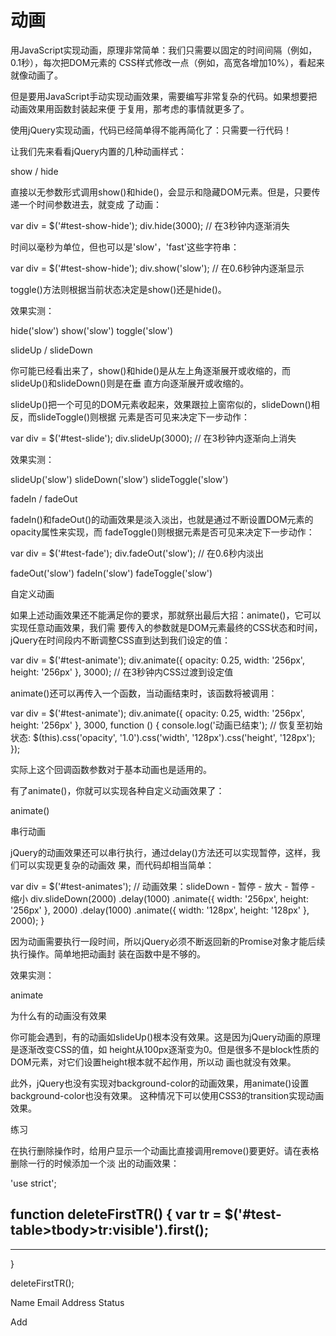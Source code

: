 # 动画

用JavaScript实现动画，原理非常简单：我们只需要以固定的时间间隔（例如，0.1秒），每次把DOM元素的
CSS样式修改一点（例如，高宽各增加10%），看起来就像动画了。

但是要用JavaScript手动实现动画效果，需要编写非常复杂的代码。如果想要把动画效果用函数封装起来便
于复用，那考虑的事情就更多了。

使用jQuery实现动画，代码已经简单得不能再简化了：只需要一行代码！

让我们先来看看jQuery内置的几种动画样式：

show / hide

直接以无参数形式调用show()和hide()，会显示和隐藏DOM元素。但是，只要传递一个时间参数进去，就变成
了动画：

var div = $('#test-show-hide');
div.hide(3000); // 在3秒钟内逐渐消失

时间以毫秒为单位，但也可以是'slow'，'fast'这些字符串：

var div = $('#test-show-hide');
div.show('slow'); // 在0.6秒钟内逐渐显示

toggle()方法则根据当前状态决定是show()还是hide()。

效果实测：

hide('slow') show('slow') toggle('slow')

slideUp / slideDown

你可能已经看出来了，show()和hide()是从左上角逐渐展开或收缩的，而slideUp()和slideDown()则是在垂
直方向逐渐展开或收缩的。

slideUp()把一个可见的DOM元素收起来，效果跟拉上窗帘似的，slideDown()相反，而slideToggle()则根据
元素是否可见来决定下一步动作：

var div = $('#test-slide');
div.slideUp(3000); // 在3秒钟内逐渐向上消失

效果实测：

slideUp('slow') slideDown('slow') slideToggle('slow')

fadeIn / fadeOut

fadeIn()和fadeOut()的动画效果是淡入淡出，也就是通过不断设置DOM元素的opacity属性来实现，而
fadeToggle()则根据元素是否可见来决定下一步动作：

var div = $('#test-fade');
div.fadeOut('slow'); // 在0.6秒内淡出

fadeOut('slow') fadeIn('slow') fadeToggle('slow')

自定义动画

如果上述动画效果还不能满足你的要求，那就祭出最后大招：animate()，它可以实现任意动画效果，我们需
要传入的参数就是DOM元素最终的CSS状态和时间，jQuery在时间段内不断调整CSS直到达到我们设定的值：

var div = $('#test-animate');
div.animate({
    opacity: 0.25,
    width: '256px',
    height: '256px'
}, 3000); // 在3秒钟内CSS过渡到设定值

animate()还可以再传入一个函数，当动画结束时，该函数将被调用：

var div = $('#test-animate');
div.animate({
    opacity: 0.25,
    width: '256px',
    height: '256px'
}, 3000, function () {
    console.log('动画已结束');
    // 恢复至初始状态:
    $(this).css('opacity', '1.0').css('width', '128px').css('height', '128px');
});

实际上这个回调函数参数对于基本动画也是适用的。

有了animate()，你就可以实现各种自定义动画效果了：

animate()

串行动画

jQuery的动画效果还可以串行执行，通过delay()方法还可以实现暂停，这样，我们可以实现更复杂的动画效
果，而代码却相当简单：

var div = $('#test-animates');
// 动画效果：slideDown - 暂停 - 放大 - 暂停 - 缩小
div.slideDown(2000)
   .delay(1000)
   .animate({
       width: '256px',
       height: '256px'
   }, 2000)
   .delay(1000)
   .animate({
       width: '128px',
       height: '128px'
   }, 2000);
}
</script>

因为动画需要执行一段时间，所以jQuery必须不断返回新的Promise对象才能后续执行操作。简单地把动画封
装在函数中是不够的。

效果实测：

animate

为什么有的动画没有效果

你可能会遇到，有的动画如slideUp()根本没有效果。这是因为jQuery动画的原理是逐渐改变CSS的值，如
height从100px逐渐变为0。但是很多不是block性质的DOM元素，对它们设置height根本就不起作用，所以动
画也就没有效果。

此外，jQuery也没有实现对background-color的动画效果，用animate()设置background-color也没有效果。
这种情况下可以使用CSS3的transition实现动画效果。

练习

在执行删除操作时，给用户显示一个动画比直接调用remove()要更好。请在表格删除一行的时候添加一个淡
出的动画效果：

'use strict';

function deleteFirstTR() {
    var tr = $('#test-table>tbody>tr:visible').first();
----
----
}

deleteFirstTR();

Name Email Address  Status

Add

